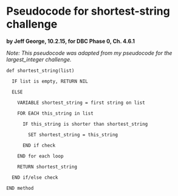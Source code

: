 # Pseudocode for shortest-string challenge
**by Jeff George, 10.2.15, for DBC Phase 0, Ch. 4.6.1**

_Note: This pseudocode was adapted from my pseudocode for the largest_integer challenge._

```
def shortest_string(list)

  IF list is empty, RETURN NIL

  ELSE

    VARIABLE shortest_string = first string on list

    FOR EACH this_string in list

      IF this_string is shorter than shortest_string

        SET shortest_string = this_string

      END if check

    END for each loop

    RETURN shortest_string

  END if/else check

END method